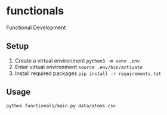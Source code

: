 # functionals
Functional Development

## Setup
1. Create a virtual environment `python3 -m venv .env`
2. Enter virtual environment `source .env/bin/activate`
3. Install required packages `pip install -r requirements.txt`

## Usage
`python functionals/main.py data/atoms.csv`
